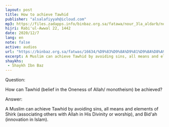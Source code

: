 ```yaml
---
layout: post
title: How to achieve Tawhid
publisher: "alsalafiyyah@icloud.com"
mp3: https://files.zadapps.info/binbaz.org.sa/fatawa/nour_3la_aldarb/nour_595/59520.mp3
hijri: Rabi'ul-Awwal 22, 1442
date: 2020/12/7
lang: en
note: false
active: audios
url: "https://binbaz.org.sa/fatwas/16634/%D9%83%D9%8A%D9%81%D9%8A%D8%A9-%D8%AA%D8%AD%D9%82%D9%8A%D9%82-%D8%A7%D9%84%D9%85%D8%B3%D9%84%D9%85-%D9%84%D9%84%D8%AA%D9%88%D8%AD%D9%8A%D8%AF"
excerpt: A Muslim can achieve Tawhid by avoiding sins, all means and elements of Shirk (associating others with Allah in His Divinity or worship), and Bid'ah (innovation in Islam).
shaykhs: 
 - Shaykh Ibn Baz
---
```


Question: 

How can Tawhid (belief in the Oneness of Allah/ monotheism) be achieved?

Answer: 

A Muslim can achieve Tawhid by avoiding sins, all means and elements of Shirk (associating 
others with Allah in His Divinity or worship), and Bid'ah (innovation in Islam).
